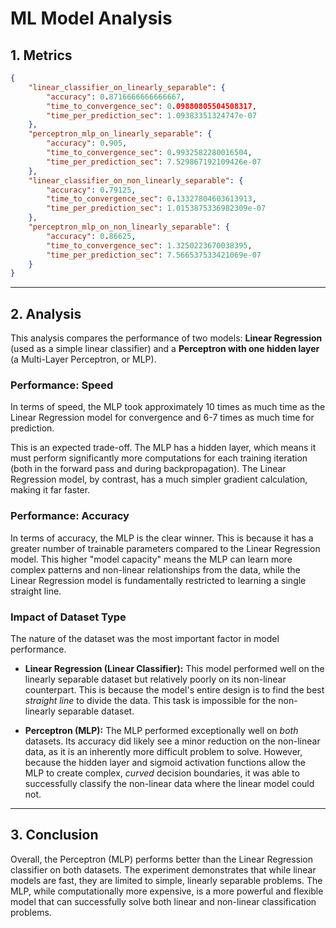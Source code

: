 # ML Model Analysis

## 1. Metrics

```json
{
    "linear_classifier_on_linearly_separable": {
        "accuracy": 0.8716666666666667,
        "time_to_convergence_sec": 0.09880805504508317,
        "time_per_prediction_sec": 1.09383351324747e-07
    },
    "perceptron_mlp_on_linearly_separable": {
        "accuracy": 0.905,
        "time_to_convergence_sec": 0.9932582280016504,
        "time_per_prediction_sec": 7.529867192109426e-07
    },
    "linear_classifier_on_non_linearly_separable": {
        "accuracy": 0.79125,
        "time_to_convergence_sec": 0.13327804603613913,
        "time_per_prediction_sec": 1.0153875336982309e-07
    },
    "perceptron_mlp_on_non_linearly_separable": {
        "accuracy": 0.86625,
        "time_to_convergence_sec": 1.3250223670038395,
        "time_per_prediction_sec": 7.566537533421069e-07
    }
}
```

-----

## 2\. Analysis

This analysis compares the performance of two models: **Linear Regression** (used as a simple linear classifier) and a **Perceptron with one hidden layer** (a Multi-Layer Perceptron, or MLP).

### Performance: Speed

In terms of speed, the MLP took approximately 10 times as much time as the Linear Regression model for convergence and 6-7 times as much time for prediction.

This is an expected trade-off. The MLP has a hidden layer, which means it must perform significantly more computations for each training iteration (both in the forward pass and during backpropagation). The Linear Regression model, by contrast, has a much simpler gradient calculation, making it far faster.

### Performance: Accuracy

In terms of accuracy, the MLP is the clear winner. This is because it has a greater number of trainable parameters compared to the Linear Regression model. This higher "model capacity" means the MLP can learn more complex patterns and non-linear relationships from the data, while the Linear Regression model is fundamentally restricted to learning a single straight line.

### Impact of Dataset Type

The nature of the dataset was the most important factor in model performance.

  * **Linear Regression (Linear Classifier):** This model performed well on the linearly separable dataset but relatively poorly on its non-linear counterpart. This is because the model's entire design is to find the best *straight line* to divide the data. This task is impossible for the non-linearly separable dataset.

  * **Perceptron (MLP):** The MLP performed exceptionally well on *both* datasets. Its accuracy did likely see a minor reduction on the non-linear data, as it is an inherently more difficult problem to solve. However, because the hidden layer and sigmoid activation functions allow the MLP to create complex, *curved* decision boundaries, it was able to successfully classify the non-linear data where the linear model could not.

-----

## 3\. Conclusion

Overall, the Perceptron (MLP) performs better than the Linear Regression classifier on both datasets. The experiment demonstrates that while linear models are fast, they are limited to simple, linearly separable problems. The MLP, while computationally more expensive, is a more powerful and flexible model that can successfully solve both linear and non-linear classification problems.